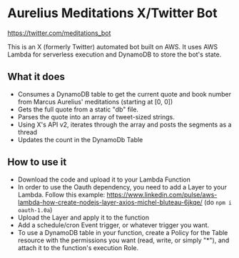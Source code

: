 # Aurelius Meditations X/Twitter Bot

https://twitter.com/meditations_bot

This is an X (formerly Twitter) automated bot built on AWS. It uses AWS Lambda for serverless execution and DynamoDB to store the bot's state. 

## What it does 
- Consumes a DynamoDB table to get the current quote and book number from Marcus Aurelius' meditations (starting at [0, 0])
- Gets the full quote from a static "db" file.
- Parses the quote into an array of tweet-sized strings. 
- Using X's API v2, iterates through the array and posts the segments as a thread
- Updates the count in the DynamoDb Table

## How to use it
- Download the code and upload it to your Lambda Function
- In order to use the Oauth dependency, you need to add a Layer to your Lambda. Follow this example: https://www.linkedin.com/pulse/aws-lambda-how-create-nodejs-layer-axios-michel-bluteau-6jkqe/ (do `npm i oauth-1.0a`)
- Upload the Layer and apply it to the function
- Add a schedule/cron Event trigger, or whatever trigger you want.
- To use a DynamoDB table in your function, create a Policy for the Table resource with the permissions you want (read, write, or simply "*"), and attach it to the function's execution Role.  


